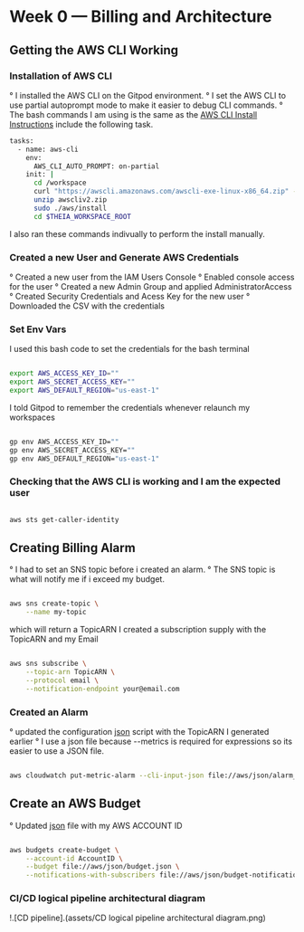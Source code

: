 # Week 0 — Billing and Architecture

## Getting the AWS CLI Working

### Installation of AWS CLI

° I installed the AWS CLI on the Gitpod environment.
° I set the AWS CLI to use partial autoprompt mode to make it easier to debug CLI commands.
° The bash commands I am using is the same as the [AWS CLI Install Instructions](https://docs.aws.amazon.com/cli/latest/userguide/getting-started-install.html)
[](.gitpod.yml) include the following task.

```sh
tasks:
  - name: aws-cli
    env:
      AWS_CLI_AUTO_PROMPT: on-partial
    init: |
      cd /workspace
      curl "https://awscli.amazonaws.com/awscli-exe-linux-x86_64.zip" -o "awscliv2.zip"
      unzip awscliv2.zip
      sudo ./aws/install
      cd $THEIA_WORKSPACE_ROOT
```
I also ran these commands indivually to perform the install manually.

### Created a new User and Generate AWS Credentials

° Created a new user from the IAM Users Console
° Enabled console access for the user
° Created a new Admin Group and applied AdministratorAccess
° Created Security Credentials and Acess Key for the new user
° Downloaded the CSV with the credentials

### Set Env Vars

I used this bash code to set the credentials for the bash terminal

```sh

export AWS_ACCESS_KEY_ID=""
export AWS_SECRET_ACCESS_KEY=""
export AWS_DEFAULT_REGION="us-east-1"
```
I told Gitpod to remember the credentials whenever relaunch my workspaces

```sh

gp env AWS_ACCESS_KEY_ID=""
gp env AWS_SECRET_ACCESS_KEY=""
gp env AWS_DEFAULT_REGION="us-east-1"

```

### Checking that the AWS CLI is working and I am the expected user

```sh

aws sts get-caller-identity

```

## Creating Billing Alarm

° I had to set an SNS topic before i created an alarm.
° The SNS topic is what will notify me if i exceed my budget.
```sh

aws sns create-topic \
    --name my-topic

```

which will return a TopicARN
I created a subscription supply with the TopicARN and my Email

```sh

aws sns subscribe \
    --topic-arn TopicARN \
    --protocol email \
    --notification-endpoint your@email.com

```

### Created an Alarm

° updated the configuration [json](aws/json/alarm-config.json)  script with the TopicARN I generated earlier
° I use a json file because --metrics is required for expressions so its easier to use a JSON file.

```sh

aws cloudwatch put-metric-alarm --cli-input-json file://aws/json/alarm_config.json

```

## Create an AWS Budget

° Updated [json](aws/json/budget.json) file with my AWS  ACCOUNT ID 

```sh

aws budgets create-budget \
    --account-id AccountID \
    --budget file://aws/json/budget.json \
    --notifications-with-subscribers file://aws/json/budget-notifications-with-subscribers.json

```

### CI/CD logical pipeline architectural diagram

!.[CD pipeline].(assets/CD logical pipeline architectural diagram.png)
